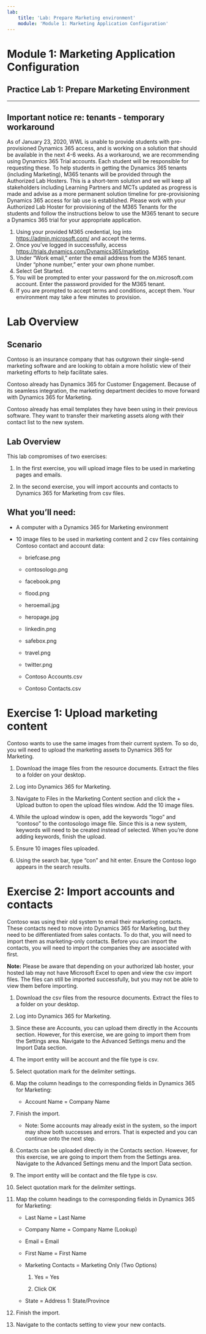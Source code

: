 ```yaml
---
lab:
    title: 'Lab: Prepare Marketing environment'
    module: 'Module 1: Marketing Application Configuration'
---
```



# Module 1: Marketing Application Configuration
## Practice Lab 1: Prepare Marketing Environment 
----

## Important notice re: tenants - temporary workaround

As of January 23, 2020, WWL is unable to provide students with pre-provisioned Dynamics 365 access, and is working on a solution that should be available in the next 4-6 weeks. As a workaround, we are recommending using Dynamics 365 Trial accounts. Each student will be responsible for requesting these. To help students in getting the Dynamics 365 tenants (including Marketing), M365 tenants will be provided through the Authorized Lab Hosters. This is a short-term solution and we will keep all stakeholders including Learning Partners and MCTs updated as progress is made and advise as a more permanent solution timeline for pre-provisioning Dynamics 365 access for lab use is established. Please work with your Authorized Lab Hoster for provisioning of the M365 Tenants for the students and follow the instructions below to use the M365 tenant to secure a Dynamics 365 trial for your appropriate application.
 
1. Using your provided M365 credential, log into https://admin.microsoft.com/ and accept the terms.
2. Once you’ve logged in successfully, access https://trials.dynamics.com/Dynamics365/marketing.
3. Under “Work email,” enter the email address from the M365 tenant. Under “phone number,” enter your own phone number.
4. Select Get Started.
5. You will be prompted to enter your password for the on.microsoft.com account. Enter the password provided for the M365 tenant.
6. If you are prompted to accept terms and conditions, accept them. Your environment may take a few minutes to provision.

Lab Overview
============

Scenario
--------

Contoso is an insurance company that has outgrown their single-send marketing
software and are looking to obtain a more holistic view of their marketing
efforts to help facilitate sales.

Contoso already has Dynamics 365 for Customer Engagement. Because of its
seamless integration, the marketing department decides to move forward with
Dynamics 365 for Marketing.

Contoso already has email templates they have been using in their previous
software. They want to transfer their marketing assets along with their contact
list to the new system.

Lab Overview
------------

This lab compromises of two exercises:

1.  In the first exercise, you will upload image files to be used in marketing
    pages and emails.

2.  In the second exercise, you will import accounts and contacts to Dynamics
    365 for Marketing from csv files.

 What you’ll need:
------------------

-   A computer with a Dynamics 365 for Marketing environment

-   10 image files to be used in marketing content and 2 csv files containing
    Contoso contact and account data:

    -   briefcase.png

    -   contosologo.png

    -   facebook.png

    -   flood.png

    -   heroemail.jpg

    -   heropage.jpg

    -   linkedin.png

    -   safebox.png

    -   travel.png

    -   twitter.png

    -   Contoso Accounts.csv

    -   Contoso Contacts.csv

Exercise 1: Upload marketing content 
=====================================

Contoso wants to use the same images from their current system. To so do, you
will need to upload the marketing assets to Dynamics 365 for Marketing.

1.  Download the image files from the resource documents. Extract the files to a
    folder on your desktop.

2.  Log into Dynamics 365 for Marketing.

3.  Navigate to Files in the Marketing Content section and click the + Upload
    button to open the upload files window. Add the 10 image files.

4.  While the upload window is open, add the keywords “logo” and “contoso” to
    the contosologo image file. Since this is a new system, keywords will need
    to be created instead of selected. When you’re done adding keywords, finish
    the upload.

5.  Ensure 10 images files uploaded.

6.  Using the search bar, type “con” and hit enter. Ensure the Contoso logo
    appears in the search results.

Exercise 2: Import accounts and contacts
========================================

Contoso was using their old system to email their marketing contacts. These
contacts need to move into Dynamics 365 for Marketing, but they need to be
differentiated from sales contacts. To do that, you will need to import them as
marketing-only contacts. Before you can import the contacts, you will need to
import the companies they are associated with first.

**Note:** Please be aware that depending on your authorized lab hoster, your
hosted lab may not have Microsoft Excel to open and view the csv import files.
The files can still be imported successfully, but you may not be able to view
them before importing.

1.  Download the csv files from the resource documents. Extract the files to a
    folder on your desktop.

2.  Log into Dynamics 365 for Marketing.

3.  Since these are Accounts, you can upload them directly in the Accounts
    section. However, for this exercise, we are going to import them from the
    Settings area. Navigate to the Advanced Settings menu and the Import Data
    section.

4.  The import entity will be account and the file type is csv.

5.  Select quotation mark for the delimiter settings.

6.  Map the column headings to the corresponding fields in Dynamics 365 for
    Marketing:

    -  Account Name = Company Name

7.  Finish the import.

    -  Note: Some accounts may already exist in the system, so the import may
        show both successes and errors. That is expected and you can continue
        onto the next step.

8.  Contacts can be uploaded directly in the Contacts section. However, for this
    exercise, we are going to import them from the Settings area. Navigate to
    the Advanced Settings menu and the Import Data section.

9.  The import entity will be contact and the file type is csv.

10. Select quotation mark for the delimiter settings.

11. Map the column headings to the corresponding fields in Dynamics 365 for
    Marketing:
	- Last Name = Last Name

    -  Company Name = Company Name (Lookup)

    -  Email = Email

    -  First Name = First Name

    -  Marketing Contacts = Marketing Only (Two Options)

        1.  Yes = Yes

        2.  Click OK

    -  State = Address 1: State/Province

12. Finish the import.

13. Navigate to the contacts setting to view your new contacts.
